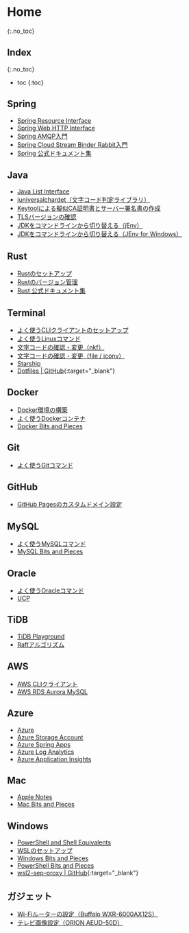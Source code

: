 # Home
{:.no_toc}

## Index
{:.no_toc}

* toc
{:toc}

## Spring
- [Spring Resource Interface](https://hainet50b.github.io/spring/spring-resource-interface)
- [Spring Web HTTP Interface](https://hainet50b.github.io/spring/spring-web-http-interface)
- [Spring AMQP入門](https://hainet50b.github.io/spring/spring-amqp-intro)
- [Spring Cloud Stream Binder Rabbit入門](https://hainet50b.github.io/spring/spring-cloud-stream-binder-rabbit-intro)
- [Spring 公式ドキュメント集](https://hainet50b.github.io/spring/spring-references)

## Java
- [Java List Interface](https://hainet50b.github.io/java/java-list-interface)
- [juniversalchardet（文字コード判定ライブラリ）](https://hainet50b.github.io/java/java-juniversalchardet)
- [Keytoolによる擬似CA証明書とサーバー署名書の作成](https://hainet50b.github.io/java/java-keytool)
- [TLSバージョンの確認](https://hainet50b.github.io/java/java-tls-version)
- [JDKをコマンドラインから切り替える（jEnv）](https://hainet50b.github.io/java/java-jenv)
- [JDKをコマンドラインから切り替える（JEnv for Windows）](https://hainet50b.github.io/java/java-jenv-for-windows)

## Rust
- [Rustのセットアップ](https://hainet50b.github.io/rust/rust-setup)
- [Rustのバージョン管理](https://hainet50b.github.io/rust/rust-version)
- [Rust 公式ドキュメント集](https://hainet50b.github.io/rust/rust-references)

## Terminal
- [よく使うCLIクライアントのセットアップ](https://hainet50b.github.io/terminal/cli-clients)
- [よく使うLinuxコマンド](https://hainet50b.github.io/terminal/linux-commands)
- [文字コードの確認・変更（nkf）](https://hainet50b.github.io/terminal/nkf)
- [文字コードの確認・変更（file / iconv）](https://hainet50b.github.io/terminal/charset)
- [Starship](https://hainet50b.github.io/terminal/starship)
- [Dotfiles \| GitHub](https://github.com/hainet50b/Dotfiles){:target="_blank"}

## Docker
- [Docker環境の構築](https://hainet50b.github.io/docker/setting-up-docker)
- [よく使うDockerコンテナ](https://hainet50b.github.io/docker/docker-containers)
- [Docker Bits and Pieces](https://hainet50b.github.io/docker/docker-bits-and-pieces)

## Git
- [よく使うGitコマンド](https://hainet50b.github.io/git/git-commands)

## GitHub
- [GitHub Pagesのカスタムドメイン設定](https://hainet50b.github.io/github/github-pages-custom-domain)

## MySQL
- [よく使うMySQLコマンド](https://hainet50b.github.io/mysql/mysql-commands)
- [MySQL Bits and Pieces](https://hainet50b.github.io/mysql/mysql-bits-and-pieces)

## Oracle
- [よく使うOracleコマンド](https://hainet50b.github.io/oracle/oracle-commands)
- [UCP](https://hainet50b.github.io/oracle/ucp)

## TiDB
- [TiDB Playground](https://hainet50b.github.io/tidb/tidb-playground)
- [Raftアルゴリズム](https://hainet50b.github.io/tidb/raft-algorithm)

## AWS
- [AWS CLIクライアント](https://hainet50b.github.io/aws/aws-cli-client)
- [AWS RDS Aurora MySQL](https://hainet50b.github.io/aws/aws-rds-aurora-mysql)

## Azure
- [Azure](https://hainet50b.github.io/azure/azure)
- [Azure Storage Account](https://hainet50b.github.io/azure/azure-storage-account)
- [Azure Spring Apps](https://hainet50b.github.io/azure/azure-spring-apps)
- [Azure Log Analytics](https://hainet50b.github.io/azure/azure-log-analytics)
- [Azure Application Insights](https://hainet50b.github.io/azure/azure-application-insights)

## Mac
- [Apple Notes](https://hainet50b.github.io/mac/apple-notes)
- [Mac Bits and Pieces](https://hainet50b.github.io/mac/mac-bits-and-pieces)

## Windows
- [PowerShell and Shell Equivalents](https://hainet50b.github.io/windows/powershell-and-shell-equivalents)
- [WSLのセットアップ](https://hainet50b.github.io/windows/wsl)
- [Windows Bits and Pieces](https://hainet50b.github.io/windows/windows-bits-and-pieces)
- [PowerShell Bits and Pieces](https://hainet50b.github.io/windows/powershell-bits-and-pieces)
- [wsl2-sep-proxy \| GitHub](https://github.com/hainet50b/wsl2-sep-proxy){:target="_blank"}

## ガジェット
- [Wi-Fiルーターの設定（Buffalo WXR-6000AX12S）](https://hainet50b.github.io/gadget/wi-fi-router)
- [テレビ画像設定（ORION AEUD-50D）](https://hainet50b.github.io/gadget/orion-aeud-50d)
